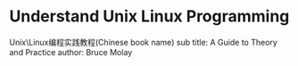 # Understand Unix Linux Programming
Unix\Linux编程实践教程(Chinese book name)
sub title: A Guide to Theory and Practice
author:    Bruce Molay
